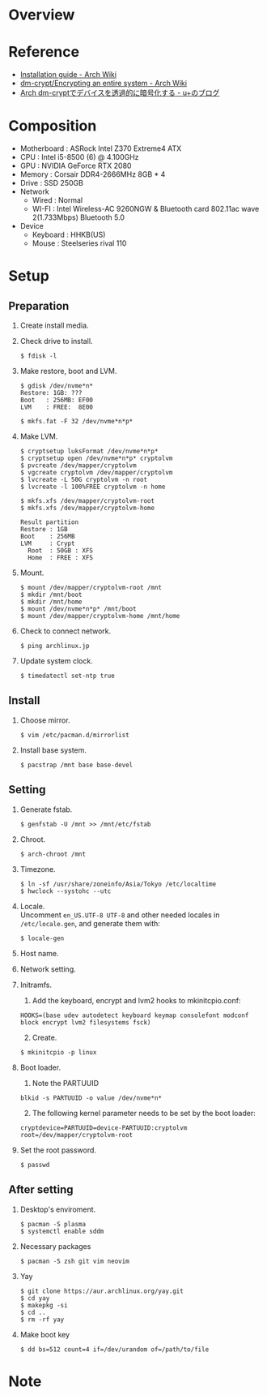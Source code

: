 # Overview

# Reference
- [Installation guide - Arch Wiki](https://wiki.archlinux.org/index.php/Installation_guide)
- [dm-crypt/Encrypting an entire system - Arch Wiki](https://wiki.archlinux.org/index.php/Dm-crypt/Encrypting_an_entire_system)
- [Arch dm-cryptでデバイスを透過的に暗号化する - u+のブログ](http://u10e10.hatenablog.com/entry/dm-crypt-usage)

# Composition
- Motherboard : ASRock Intel Z370 Extreme4 ATX
- CPU         : Intel i5-8500 (6) @ 4.100GHz
- GPU         : NVIDIA GeForce RTX 2080
- Memory      : Corsair DDR4-2666MHz 8GB * 4
- Drive       : SSD 250GB
- Network
  * Wired     : Normal
  * WI-FI     : Intel Wireless-AC 9260NGW & Bluetooth card 802.11ac wave 2(1.733Mbps) Bluetooth 5.0
- Device
  * Keyboard  : HHKB(US)
  * Mouse     : Steelseries rival 110

# Setup
## Preparation
1. Create install media.
1. Check drive to install.
    ```
    $ fdisk -l
    ```

1. Make restore, boot and LVM.
    ```
    $ gdisk /dev/nvme*n*
    Restore: 1GB: ???
    Boot   : 256MB: EF00
    LVM    : FREE:  8E00

    $ mkfs.fat -F 32 /dev/nvme*n*p*
    ```

1. Make LVM.
    ```
    $ cryptsetup luksFormat /dev/nvme*n*p*
    $ cryptsetup open /dev/nvme*n*p* cryptolvm
    $ pvcreate /dev/mapper/cryptolvm
    $ vgcreate cryptolvm /dev/mapper/cryptolvm
    $ lvcreate -L 50G cryptolvm -n root
    $ lvcreate -l 100%FREE cryptolvm -n home

    $ mkfs.xfs /dev/mapper/cryptolvm-root
    $ mkfs.xfs /dev/mapper/cryptolvm-home
    ```
    ``` 
    Result partition
    Restore : 1GB
    Boot    : 256MB
    LVM     : Crypt
      Root  : 50GB : XFS
      Home  : FREE : XFS
    ```

1. Mount.
    ```
    $ mount /dev/mapper/cryptolvm-root /mnt
    $ mkdir /mnt/boot
    $ mkdir /mnt/home
    $ mount /dev/nvme*n*p* /mnt/boot
    $ mount /dev/mapper/cryptolvm-home /mnt/home
    ```

1. Check to connect network.
    ```
    $ ping archlinux.jp
    ```

1. Update system clock.
    ```
    $ timedatectl set-ntp true
    ```

## Install
1. Choose mirror.
    ```
    $ vim /etc/pacman.d/mirrorlist
    ```

1. Install base system.
    ```
    $ pacstrap /mnt base base-devel
    ```

## Setting
1. Generate fstab.
    ```
    $ genfstab -U /mnt >> /mnt/etc/fstab
    ```

1. Chroot.
    ```
    $ arch-chroot /mnt
    ```

1. Timezone.
    ```
    $ ln -sf /usr/share/zoneinfo/Asia/Tokyo /etc/localtime
    $ hwclock --systohc --utc
    ```

1. Locale.<br>
    Uncomment `en_US.UTF-8 UTF-8` and other needed locales in `/etc/locale.gen`, and generate them with:
    ```
    $ locale-gen
    ```

1. Host name.

1. Network setting.

1. Initramfs.<br>
    1. Add the keyboard, encrypt and lvm2 hooks to mkinitcpio.conf:
    ```
    HOOKS=(base udev autodetect keyboard keymap consolefont modconf block encrypt lvm2 filesystems fsck)
    ```
    2. Create.
    ```
    $ mkinitcpio -p linux
    ```

1. Boot loader.
    1. Note the PARTUUID
    ```
    blkid -s PARTUUID -o value /dev/nvme*n*
    ```
    2. The following kernel parameter needs to be set by the boot loader:
    ```
    cryptdevice=PARTUUID=device-PARTUUID:cryptolvm root=/dev/mapper/cryptolvm-root
    ```

1. Set the root password.
    ```
    $ passwd
    ```

## After setting
1. Desktop's enviroment.
    ```
    $ pacman -S plasma
    $ systemctl enable sddm
    ```

1. Necessary packages
    ```
    $ pacman -S zsh git vim neovim
    ```

1. Yay
    ```
    $ git clone https://aur.archlinux.org/yay.git
    $ cd yay
    $ makepkg -si
    $ cd ..
    $ rm -rf yay
    ```

1. Make boot key
    ```
    $ dd bs=512 count=4 if=/dev/urandom of=/path/to/file
    ```

# Note


